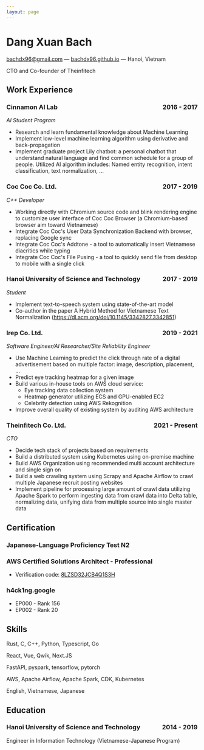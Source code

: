 ```yaml
---
layout: page
---
```


# Dang Xuan Bach

[bachdx96@gmail.com](mailto:bachdx96@gmail.com) &mdash; [bachdx96.github.io](https://bachdx.github.io/) &mdash; Hanoi, Vietnam

CTO and Co-founder of Theinfitech

## Work Experience

### Cinnamon AI Lab <span style="float: right">2016 - 2017</span>

_AI Student Program_

- Research and learn fundamental knowledge about Machine Learning
- Implement low-level machine learning algorithm using derivative and back-propagation
- Implement graduate project Lily chatbot: a personal chatbot that understand natural language and find common schedule for a group of people. Utilized AI algorithm includes: Named entity recognition, intent classification, text normalization, ...

### Coc Coc Co. Ltd. <span style="float: right">2017 - 2019</span>

_C++ Developer_

- Working directly with Chromium source code and blink rendering engine to customize user interface of Coc Coc Browser (a Chromium-based browser aim toward Vietnamese)
- Integrate Coc Coc's User Data Synchronization Backend with browser, replacing Google sync
- Integrate Coc Coc's Addtone - a tool to automatically insert Vietnamese diacritics while typing
- Integrate Coc Coc's File Pusing - a tool to quickly send file from desktop to mobile with a single click

### Hanoi University of Science and Technology <span style="float: right">2017 - 2019</span>

_Student_

- Implement text-to-speech system using state-of-the-art model
- Co-author in the paper A Hybrid Method for Vietnamese Text Normalization (https://dl.acm.org/doi/10.1145/3342827.3342851)

### Irep Co. Ltd. <span style="float: right">2019 - 2021</span>

_Software Engineer/AI Researcher/Site Reliability Engineer_

- Use Machine Learning to predict the click through rate of a digital advertisement based on multiple factor: image, description, placement, ...
- Predict eye tracking heatmap for a given image
- Build various in-house tools on AWS cloud service:
  - Eye tracking data collection system
  - Heatmap generator utilizing ECS and GPU-enabled EC2
  - Celebrity detection using AWS Rekognition
- Improve overall quality of existing system by auditing AWS architecture

### Theinfitech Co. Ltd. <span style="float: right">2021 - Present</span>

_CTO_

- Decide tech stack of projects based on requirements
- Build a distributed system using Kubernetes using on-premise machine
- Build AWS Organization using recommended multi account architecture and single sign on
- Build a web crawling system using Scrapy and Apache Airflow to crawl multiple Japanese recruit posting websites
- Implement pipeline for processing large amount of crawl data utilizing Apache Spark to perform ingesting data from crawl data into Delta table, normalizing data, unifying data from multiple source into single master data

## Certification

### Japanese-Language Proficiency Test N2

### AWS Certified Solutions Architect - Professional

- Verification code: [8LZSD32JCB4Q1S3H](https://aws.amazon.com/verification/)

### h4ck1ng.google

- EP000 - Rank 156
- EP002 - Rank 20

## Skills

Rust, C, C++, Python, Typescript, Go

React, Vue, Qwik, Next.JS

FastAPI, pyspark, tensorflow, pytorch

AWS, Apache Airflow, Apache Spark, CDK, Kubernetes

English, Vietnamese, Japanese

## Education

### Hanoi University of Science and Technology <span style="float: right">2014 - 2019</span>

Engineer in Information Technology (Vietnamese-Japanese Program)

